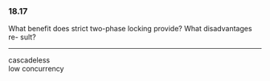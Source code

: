 ### 18.17

What benefit does strict two-phase locking provide? What disadvantages re-
sult?

---

cascadeless  
low concurrency